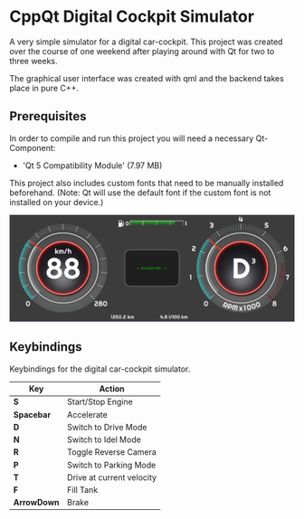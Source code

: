 # CppQt Digital Cockpit Simulator

A very simple simulator for a digital car-cockpit.
This project was created over the course of one weekend after playing around with Qt for two to three weeks.

The graphical user interface was created with qml and the backend takes place in pure C++.

## Prerequisites

In order to compile and run this project you will need a necessary Qt-Component:
- 'Qt 5 Compatibility Module' (7.97 MB)

This project also includes custom fonts that need to be manually installed beforehand.
(Note: Qt will use the default font if the custom font is not installed on your device.)

![DC1](img/digital_cockpit_01.PNG)

## Keybindings

Keybindings for the digital car-cockpit simulator.

|Key|Action|
|---|---|
|**S**|Start/Stop Engine|
|**Spacebar**|Accelerate|
|**D**|Switch to Drive Mode|
|**N**|Switch to Idel Mode|
|**R**|Toggle Reverse Camera|
|**P**|Switch to Parking Mode|
|**T**|Drive at current velocity|
|**F**|Fill Tank|
|**ArrowDown**| Brake|


